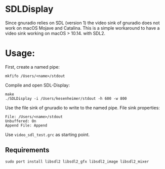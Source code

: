 # SDLDisplay
Since gnuradio relies on SDL (version 1) the video sink of gnuradio does not work on macOS Mojave and Catalina.
This is a simple workaround to have a video sink working on macOS > 10.14. with SDL2.

# Usage:
First, create a named pipe:

`mkfifo /Users/<name>/stdout`

Compile and open SDL-Display:

```
make
./SDLDisplay -i /Users/kesenheimer/stdout -h 600 -w 800
```

Use the file sink of gnuradio to write to the named pipe.
File sink properties:

```
File: /Users/<name>/stdout
Unbuffered: On
Append File: Append
```

Use `video_sdl_test.grc` as starting point.

## Requirements
```
sudo port install libsdl2 libsdl2_gfx libsdl2_image libsdl2_mixer
```
